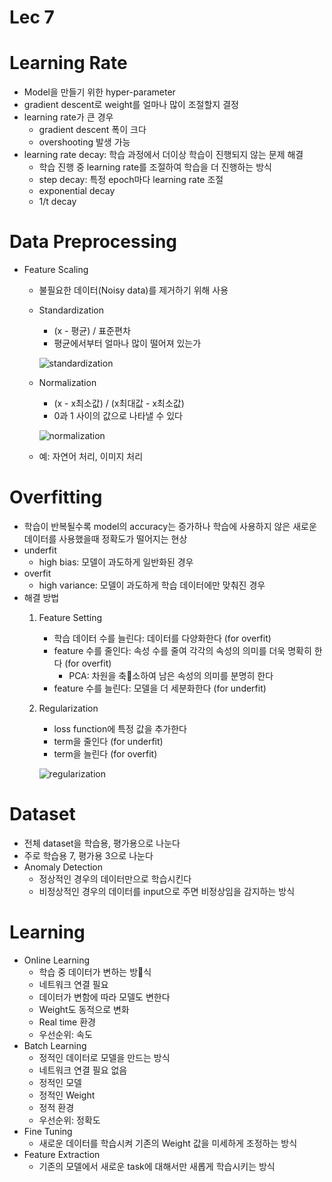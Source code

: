 # Lec 7

# Learning Rate
- Model을 만들기 위한 hyper-parameter
- gradient descent로 weight를 얼마나 많이 조절할지 결정
- learning rate가 큰 경우
    - gradient descent 폭이 크다
    - overshooting 발생 가능
- learning rate decay: 학습 과정에서 더이상 학습이 진행되지 않는 문제 해결
    - 학습 진행 중 learning rate를 조절하여 학습을 더 진행하는 방식
    - step decay: 특정 epoch마다 learning rate 조절
    - exponential decay
    - 1/t decay

# Data Preprocessing
- Feature Scaling
    - 불필요한 데이터(Noisy data)를 제거하기 위해 사용
    - Standardization
        - (x - 평균) / 표준편차
        - 평균에서부터 얼마나 많이 떨어져 있는가

        ![standardization](https://user-images.githubusercontent.com/23356503/58686879-09ea8c00-83bb-11e9-85be-24788fe93d26.png)
    - Normalization
        - (x - x최소값) / (x최대값 - x최소값)
        - 0과 1 사이의 값으로 나타낼 수 있다

        ![normalization](https://user-images.githubusercontent.com/23356503/58686937-2e466880-83bb-11e9-96a0-a38b1c17121f.png)
    - 예: 자연어 처리, 이미지 처리

# Overfitting
- 학습이 반복될수록 model의 accuracy는 증가하나 학습에 사용하지 않은 새로운 데이터를 사용했을때 정확도가 떨어지는 현상
- underfit
    - high bias: 모델이 과도하게 일반화된 경우
- overfit
    - high variance: 모델이 과도하게 학습 데이터에만 맞춰진 경우
- 해결 방법
    1. Feature Setting
        - 학습 데이터 수를 늘린다: 데이터를 다양화한다 (for overfit)
        - feature 수를 줄인다: 속성 수를 줄여 각각의 속성의 의미를 더욱 명확히 한다 (for overfit)
            - PCA: 차원을 축소하여 남은 속성의 의미를 분명히 한다
        - feature 수를 늘린다: 모델을 더 세분화한다 (for underfit)
    2. Regularization
        - loss function에 특정 값을 추가한다
        - term을 줄인다 (for underfit)
        - term을 늘린다 (for overfit)

        ![regularization](https://user-images.githubusercontent.com/23356503/58686970-40c0a200-83bb-11e9-9464-0ef40a7b0d2d.png)

# Dataset
- 전체 dataset을 학습용, 평가용으로 나눈다
- 주로 학습용 7, 평가용 3으로 나눈다
- Anomaly Detection
    - 정상적인 경우의 데이터만으로 학습시킨다
    - 비정상적인 경우의 데이터를 input으로 주면 비정상임을 감지하는 방식

# Learning
- Online Learning
    - 학습 중 데이터가 변하는 방식
    - 네트워크 연결 필요
    - 데이터가 변함에 따라 모델도 변한다
    - Weight도 동적으로 변화
    - Real time 환경
    - 우선순위: 속도
- Batch Learning
    - 정적인 데이터로 모델을 만드는 방식
    - 네트워크 연결 필요 없음
    - 정적인 모델
    - 정적인 Weight
    - 정적 환경
    - 우선순위: 정확도
- Fine Tuning
    - 새로운 데이터를 학습시켜 기존의 Weight 값을 미세하게 조정하는 방식
- Feature Extraction
    - 기존의 모델에서 새로운 task에 대해서만 새롭게 학습시키는 방식